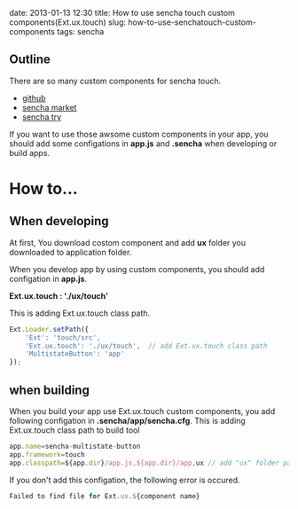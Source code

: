 date: 2013-01-13 12:30
title: How to use sencha touch custom components(Ext.ux.touch)
slug: how-to-use-senchatouch-custom-components
tags: sencha

## Outline
There are so many custom components for sencha touch.

* [github](https://github.com/search?q=sench+touch&ref=commandbar)
* [sencha market](https://market.sencha.com/)
* [sencha try](http://try.sencha.com/touch/2.1.0/)

If you want to use those awsome custom components in your app, you should add some configations in **app.js** and **.sencha** when developing or build apps.


# How to...

## When developing

At first, You download costom component and add **ux** folder you downloaded to application folder.

When you develop app by using custom components, you should add configation in **app.js**.<br>

**Ext.ux.touch : './ux/touch'**

This is adding Ext.ux.touch class path.

```js
Ext.Loader.setPath({
	'Ext': 'touch/src',
	'Ext.ux.touch': './ux/touch',  // add Ext.ux.touch class path
	'MultistateButton': 'app'
});
```

## when building

When you build your app use Ext.ux.touch custom components, you add following configation in **.sencha/app/sencha.cfg**.
This is adding Ext.ux.touch class path to build tool


```js
app.name=sencha-multistate-button
app.framework=touch
app.classpath=${app.dir}/app.js,${app.dir}/app,ux // add "ux" folder path
```


If you don't add this configation, the following error is occured.


```js
Failed to find file for Ext.ux.${component name}
```
